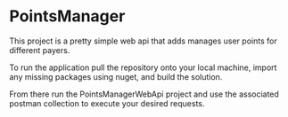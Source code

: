 # PointsManager

This project is a pretty simple web api that adds manages user points for different payers.

To run the application pull the repository onto your local machine, import any missing packages using nuget, and build the solution.

From there run the PointsManagerWebApi project and use the associated postman collection to execute your desired requests.
